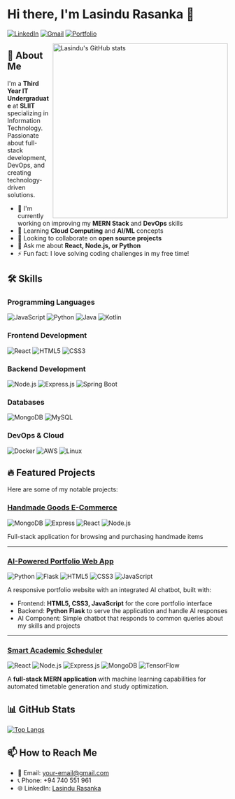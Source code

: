 # Hi there, I'm Lasindu Rasanka 👋

[![LinkedIn](https://img.shields.io/badge/LinkedIn-0077B5?style=for-the-badge&logo=linkedin&logoColor=white)](https://www.linkedin.com/in/lasindu-rasanka)
[![Gmail](https://img.shields.io/badge/Gmail-D14836?style=for-the-badge&logo=gmail&logoColor=white)](mailto:your-email@gmail.com)
[![Portfolio](https://img.shields.io/badge/Portfolio-%23000000.svg?style=for-the-badge&logo=firefox&logoColor=white)](https://your-portfolio-url.com)

<img align="right" src="https://github-readme-stats.vercel.app/api?username=Lasindu-Rasanka&show_icons=true&theme=radical" alt="Lasindu's GitHub stats" width="400"/>

## 🚀 About Me

I'm a **Third Year IT Undergraduate** at **SLIIT** specializing in Information Technology. Passionate about full-stack development, DevOps, and creating technology-driven solutions.

- 🔭 I'm currently working on improving my **MERN Stack** and **DevOps** skills
- 🌱 Learning **Cloud Computing** and **AI/ML** concepts
- 👯 Looking to collaborate on **open source projects**
- 💬 Ask me about **React, Node.js, or Python**
- ⚡ Fun fact: I love solving coding challenges in my free time!

## 🛠️ Skills

### Programming Languages
![JavaScript](https://img.shields.io/badge/JavaScript-F7DF1E?style=for-the-badge&logo=javascript&logoColor=black)
![Python](https://img.shields.io/badge/Python-3776AB?style=for-the-badge&logo=python&logoColor=white)
![Java](https://img.shields.io/badge/Java-ED8B00?style=for-the-badge&logo=openjdk&logoColor=white)
![Kotlin](https://img.shields.io/badge/Kotlin-7F52FF?style=for-the-badge&logo=kotlin&logoColor=white)

### Frontend Development
![React](https://img.shields.io/badge/React-20232A?style=for-the-badge&logo=react&logoColor=61DAFB)
![HTML5](https://img.shields.io/badge/HTML5-E34F26?style=for-the-badge&logo=html5&logoColor=white)
![CSS3](https://img.shields.io/badge/CSS3-1572B6?style=for-the-badge&logo=css3&logoColor=white)

### Backend Development
![Node.js](https://img.shields.io/badge/Node.js-339933?style=for-the-badge&logo=nodedotjs&logoColor=white)
![Express.js](https://img.shields.io/badge/Express.js-000000?style=for-the-badge&logo=express&logoColor=white)
![Spring Boot](https://img.shields.io/badge/Spring_Boot-6DB33F?style=for-the-badge&logo=spring&logoColor=white)

### Databases
![MongoDB](https://img.shields.io/badge/MongoDB-47A248?style=for-the-badge&logo=mongodb&logoColor=white)
![MySQL](https://img.shields.io/badge/MySQL-4479A1?style=for-the-badge&logo=mysql&logoColor=white)

### DevOps & Cloud
![Docker](https://img.shields.io/badge/Docker-2496ED?style=for-the-badge&logo=docker&logoColor=white)
![AWS](https://img.shields.io/badge/AWS-232F3E?style=for-the-badge&logo=amazonaws&logoColor=white)
![Linux](https://img.shields.io/badge/Linux-FCC624?style=for-the-badge&logo=linux&logoColor=black)

## 🔥 Featured Projects

Here are some of my notable projects:

### [Handmade Goods E-Commerce](https://github.com/Lasindu-Rasanka/CraftMart-MernStack.git)
![MongoDB](https://img.shields.io/badge/MongoDB-47A248?style=flat-square&logo=mongodb&logoColor=white)
![Express](https://img.shields.io/badge/Express.js-000000?style=flat-square&logo=express&logoColor=white)
![React](https://img.shields.io/badge/React-20232A?style=flat-square&logo=react&logoColor=61DAFB)
![Node.js](https://img.shields.io/badge/Node.js-339933?style=flat-square&logo=nodedotjs&logoColor=white)

Full-stack application for browsing and purchasing handmade items

---

### [AI-Powered Portfolio Web App](https://github.com/Lasindu-Rasanka/Portfolio-App.git)
![Python](https://img.shields.io/badge/Python-3776AB?style=flat-square&logo=python&logoColor=white)
![Flask](https://img.shields.io/badge/Flask-000000?style=flat-square&logo=flask&logoColor=white)
![HTML5](https://img.shields.io/badge/HTML5-E34F26?style=flat-square&logo=html5&logoColor=white)
![CSS3](https://img.shields.io/badge/CSS3-1572B6?style=flat-square&logo=css3&logoColor=white)
![JavaScript](https://img.shields.io/badge/JavaScript-F7DF1E?style=flat-square&logo=javascript&logoColor=black)

A responsive portfolio website with an integrated AI chatbot, built with:
- Frontend: **HTML5, CSS3, JavaScript** for the core portfolio interface
- Backend: **Python Flask** to serve the application and handle AI responses
- AI Component: Simple chatbot that responds to common queries about my skills and projects

---

### [Smart Academic Scheduler](https://github.com/PathumGunasekara/AcademicY3.git)
![React](https://img.shields.io/badge/React-20232A?style=flat-square&logo=react&logoColor=61DAFB)
![Node.js](https://img.shields.io/badge/Node.js-339933?style=flat-square&logo=nodedotjs&logoColor=white)
![Express.js](https://img.shields.io/badge/Express.js-000000?style=flat-square&logo=express&logoColor=white)
![MongoDB](https://img.shields.io/badge/MongoDB-47A248?style=flat-square&logo=mongodb&logoColor=white)
![TensorFlow](https://img.shields.io/badge/TensorFlow-FF6F00?style=flat-square&logo=tensorflow&logoColor=white)

A **full-stack MERN application** with machine learning capabilities for automated timetable generation and study optimization.

## 📊 GitHub Stats

[![Top Langs](https://github-readme-stats.vercel.app/api/top-langs/?username=Lasindu-Rasanka&layout=compact&theme=radical)](https://github.com/anuraghazra/github-readme-stats)

## 📫 How to Reach Me

- 📧 Email: your-email@gmail.com
- 📞 Phone: +94 740 551 961
- 🌐 LinkedIn: [Lasindu Rasanka](https://www.linkedin.com/in/lasindu-rasanka)
